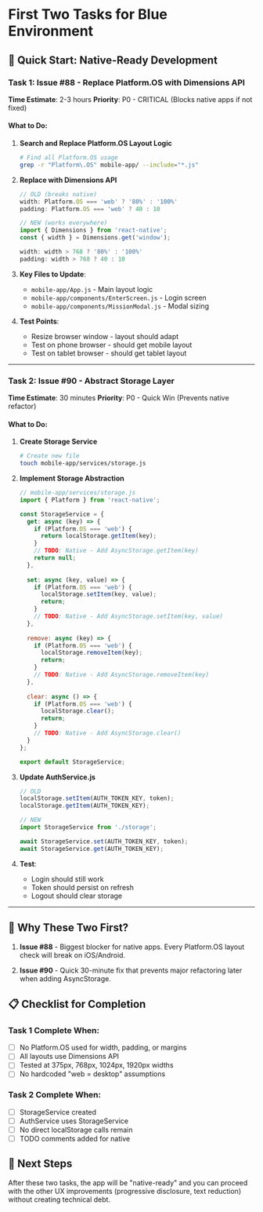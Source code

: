 # First Two Tasks for Blue Environment

## 🚀 Quick Start: Native-Ready Development

### Task 1: Issue #88 - Replace Platform.OS with Dimensions API
**Time Estimate**: 2-3 hours
**Priority**: P0 - CRITICAL (Blocks native apps if not fixed)

#### What to Do:
1. **Search and Replace Platform.OS Layout Logic**
   ```bash
   # Find all Platform.OS usage
   grep -r "Platform\.OS" mobile-app/ --include="*.js"
   ```

2. **Replace with Dimensions API**
   ```javascript
   // OLD (breaks native)
   width: Platform.OS === 'web' ? '80%' : '100%'
   padding: Platform.OS === 'web' ? 40 : 10
   
   // NEW (works everywhere)
   import { Dimensions } from 'react-native';
   const { width } = Dimensions.get('window');
   
   width: width > 768 ? '80%' : '100%'
   padding: width > 768 ? 40 : 10
   ```

3. **Key Files to Update**:
   - `mobile-app/App.js` - Main layout logic
   - `mobile-app/components/EnterScreen.js` - Login screen
   - `mobile-app/components/MissionModal.js` - Modal sizing

4. **Test Points**:
   - Resize browser window - layout should adapt
   - Test on phone browser - should get mobile layout
   - Test on tablet browser - should get tablet layout

---

### Task 2: Issue #90 - Abstract Storage Layer
**Time Estimate**: 30 minutes
**Priority**: P0 - Quick Win (Prevents native refactor)

#### What to Do:
1. **Create Storage Service**
   ```bash
   # Create new file
   touch mobile-app/services/storage.js
   ```

2. **Implement Storage Abstraction**
   ```javascript
   // mobile-app/services/storage.js
   import { Platform } from 'react-native';
   
   const StorageService = {
     get: async (key) => {
       if (Platform.OS === 'web') {
         return localStorage.getItem(key);
       }
       // TODO: Native - Add AsyncStorage.getItem(key)
       return null;
     },
     
     set: async (key, value) => {
       if (Platform.OS === 'web') {
         localStorage.setItem(key, value);
         return;
       }
       // TODO: Native - Add AsyncStorage.setItem(key, value)
     },
     
     remove: async (key) => {
       if (Platform.OS === 'web') {
         localStorage.removeItem(key);
         return;
       }
       // TODO: Native - Add AsyncStorage.removeItem(key)
     },
     
     clear: async () => {
       if (Platform.OS === 'web') {
         localStorage.clear();
         return;
       }
       // TODO: Native - Add AsyncStorage.clear()
     }
   };
   
   export default StorageService;
   ```

3. **Update AuthService.js**
   ```javascript
   // OLD
   localStorage.setItem(AUTH_TOKEN_KEY, token);
   localStorage.getItem(AUTH_TOKEN_KEY);
   
   // NEW
   import StorageService from './storage';
   
   await StorageService.set(AUTH_TOKEN_KEY, token);
   await StorageService.get(AUTH_TOKEN_KEY);
   ```

4. **Test**:
   - Login should still work
   - Token should persist on refresh
   - Logout should clear storage

---

## 🎯 Why These Two First?

1. **Issue #88** - Biggest blocker for native apps. Every Platform.OS layout check will break on iOS/Android.

2. **Issue #90** - Quick 30-minute fix that prevents major refactoring later when adding AsyncStorage.

## 📋 Checklist for Completion

### Task 1 Complete When:
- [ ] No Platform.OS used for width, padding, or margins
- [ ] All layouts use Dimensions API
- [ ] Tested at 375px, 768px, 1024px, 1920px widths
- [ ] No hardcoded "web = desktop" assumptions

### Task 2 Complete When:
- [ ] StorageService created
- [ ] AuthService uses StorageService
- [ ] No direct localStorage calls remain
- [ ] TODO comments added for native

## 🚀 Next Steps
After these two tasks, the app will be "native-ready" and you can proceed with the other UX improvements (progressive disclosure, text reduction) without creating technical debt.